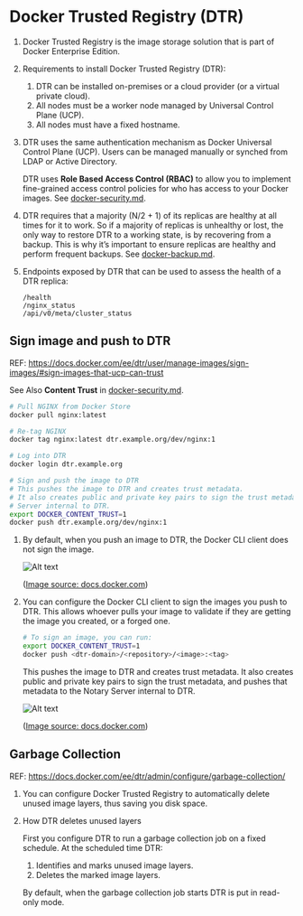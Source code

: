 # Docker Trusted Registry (DTR)

1. Docker Trusted Registry is the image storage solution that is part of Docker Enterprise Edition.

1. Requirements to install Docker Trusted Registry (DTR):
    1. DTR can be installed on-premises or a cloud provider (or a virtual private cloud).
    1. All nodes must be a worker node managed by Universal Control Plane (UCP).
    1. All nodes must have a fixed hostname.

1. DTR uses the same authentication mechanism as Docker Universal Control Plane (UCP). Users can be managed manually
   or synched from LDAP or Active Directory. 
   
   DTR uses **Role Based Access Control (RBAC)** to allow you to implement fine-grained access control policies for
   who has access to your Docker images. See [docker-security.md](docker-security.md).

1. DTR requires that a majority (N/2 + 1) of its replicas are healthy at all times for it to work.
   So if a majority of replicas is unhealthy or lost, the only way to restore DTR to a working state, is by recovering
   from a backup. This is why it’s important to ensure replicas are healthy and perform frequent backups.
   See [docker-backup.md](docker-backup.md).

1. Endpoints exposed by DTR that can be used to assess the health of a DTR replica:
    ```
    /health
    /nginx_status
    /api/v0/meta/cluster_status
    ```

## Sign image and push to DTR

REF: https://docs.docker.com/ee/dtr/user/manage-images/sign-images/#sign-images-that-ucp-can-trust

See Also **Content Trust** in [docker-security.md](docker-security.md).

```bash
# Pull NGINX from Docker Store
docker pull nginx:latest

# Re-tag NGINX
docker tag nginx:latest dtr.example.org/dev/nginx:1

# Log into DTR
docker login dtr.example.org

# Sign and push the image to DTR
# This pushes the image to DTR and creates trust metadata.
# It also creates public and private key pairs to sign the trust metadata, and pushes that metadata to the Notary
# Server internal to DTR.
export DOCKER_CONTENT_TRUST=1
docker push dtr.example.org/dev/nginx:1
```

1. By default, when you push an image to DTR, the Docker CLI client does not sign the image.

   ![Alt text](https://docs.docker.com/ee/dtr/images/sign-an-image-1.svg?sanitize=true)

   ([Image source: docs.docker.com](https://docs.docker.com))

1. You can configure the Docker CLI client to sign the images you push to DTR. This allows whoever pulls your image to
   validate if they are getting the image you created, or a forged one.

   ```bash
   # To sign an image, you can run:
   export DOCKER_CONTENT_TRUST=1
   docker push <dtr-domain>/<repository>/<image>:<tag>
   ```

   This pushes the image to DTR and creates trust metadata. It also creates public and private key pairs to sign the
   trust metadata, and pushes that metadata to the Notary Server internal to DTR.

   ![Alt text](https://docs.docker.com/ee/dtr/images/sign-an-image-2.svg?sanitize=true)

   ([Image source: docs.docker.com](https://docs.docker.com))


## Garbage Collection

REF: https://docs.docker.com/ee/dtr/admin/configure/garbage-collection/

1. You can configure Docker Trusted Registry to automatically delete unused image layers, thus saving you disk space.

1. How DTR deletes unused layers

   First you configure DTR to run a garbage collection job on a fixed schedule. At the scheduled time DTR:
    1. Identifies and marks unused image layers.
    1. Deletes the marked image layers.

   By default, when the garbage collection job starts DTR is put in read-only mode.
